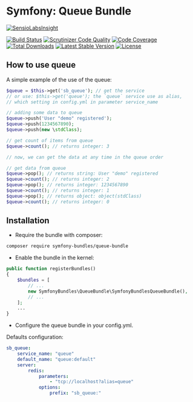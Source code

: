 Symfony: Queue Bundle
================================

[![SensioLabsInsight][sensiolabs-insight-image]][sensiolabs-insight-link]

[![Build Status][testing-image]][testing-link]
[![Scrutinizer Code Quality][scrutinizer-code-quality-image]][scrutinizer-code-quality-link]
[![Code Coverage][code-coverage-image]][code-coverage-link]
[![Total Downloads][downloads-image]][package-link]
[![Latest Stable Version][stable-image]][package-link]
[![License][license-image]][license-link]

How to use queue
----------------
A simple example of the use of the queue:
``` php
$queue = $this->get('sb_queue'); // get the service
// or use: $this->get('queue'); the `queue` service use as alias,
// which setting in config.yml in parameter service_name

// adding some data to queue
$queue->push('User "demo" registered');
$queue->push(1234567890);
$queue->push(new \stdClass);

// get count of items from queue
$queue->count(); // returns integer: 3
```

``` php
// now, we can get the data at any time in the queue order

// get data from queue
$queue->pop(); // returns string: User "demo" registered
$queue->count(); // returns integer: 2
$queue->pop(); // returns integer: 1234567890
$queue->count(); // returns integer: 1
$queue->pop(); // returns object: object(stdClass)
$queue->count(); // returns integer: 0
```

Installation
------------
* Require the bundle with composer:

``` bash
composer require symfony-bundles/queue-bundle
```

* Enable the bundle in the kernel:

``` php
public function registerBundles()
{
    $bundles = [
        // ...
        new SymfonyBundles\QueueBundle\SymfonyBundlesQueueBundle(),
        // ...
    ];
    ...
}
```

* Configure the queue bundle in your config.yml.

Defaults configuration:
``` yml
sb_queue:
    service_name: "queue"
    default_name: "queue:default"
    server:
        redis:
            parameters:
                - "tcp://localhost?alias=queue"
            options:
                prefix: "sb_queue:"
```

[package-link]: https://packagist.org/packages/symfony-bundles/queue-bundle
[license-link]: https://github.com/symfony-bundles/queue-bundle/blob/master/LICENSE
[license-image]: https://poser.pugx.org/symfony-bundles/queue-bundle/license
[testing-link]: https://travis-ci.org/symfony-bundles/queue-bundle
[testing-image]: https://travis-ci.org/symfony-bundles/queue-bundle.svg?branch=master
[stable-image]: https://poser.pugx.org/symfony-bundles/queue-bundle/v/stable
[downloads-image]: https://poser.pugx.org/symfony-bundles/queue-bundle/downloads
[sensiolabs-insight-link]: https://insight.sensiolabs.com/projects/014a571a-b784-42b2-b83c-3f4ff8b56c0a
[sensiolabs-insight-image]: https://insight.sensiolabs.com/projects/014a571a-b784-42b2-b83c-3f4ff8b56c0a/big.png
[code-coverage-link]: https://scrutinizer-ci.com/g/symfony-bundles/queue-bundle/?branch=master
[code-coverage-image]: https://scrutinizer-ci.com/g/symfony-bundles/queue-bundle/badges/coverage.png?b=master
[scrutinizer-code-quality-link]: https://scrutinizer-ci.com/g/symfony-bundles/queue-bundle/?branch=master
[scrutinizer-code-quality-image]: https://scrutinizer-ci.com/g/symfony-bundles/queue-bundle/badges/quality-score.png?b=master
[redis-bundle-link]: https://github.com/snc/SncRedisBundle/blob/master/Resources/doc/index.md#usage
